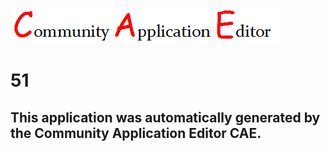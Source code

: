 ![CAE](https://github.com/CAETESTRWTH/CAE-Deployment-Temp/blob/master/img/logo.png)  

51
===================


This application was automatically generated by the Community Application Editor CAE.  
---------------
